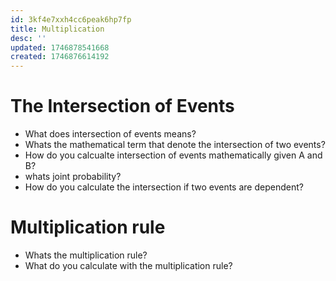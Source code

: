 ```yaml
---
id: 3kf4e7xxh4cc6peak6hp7fp
title: Multiplication
desc: ''
updated: 1746878541668
created: 1746876614192
---
```


# The Intersection of Events
- What does intersection of events means? 
- Whats the mathematical term that denote the intersection of two events?
- How do you calcualte intersection of events mathematically given A and B?
- whats joint probability?
- How do you calculate the intersection if two events are dependent?

# Multiplication rule
- Whats the multiplication rule?
- What do you calculate with the multiplication rule?
